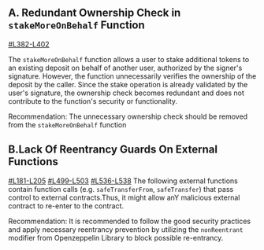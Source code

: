 ## A. Redundant Ownership Check in `stakeMoreOnBehalf` Function

[#L382-L402](https://github.com/code-423n4/2024-02-uniswap-foundation/blob/5298812a129f942555466ebaa6ea9a2af4be0ccc/src/UniStaker.sol#L382-L402)

The `stakeMoreOnBehalf` function allows a user to stake additional tokens to an existing deposit on behalf of another user, authorized by the signer's signature. However, the function unnecessarily verifies the ownership of the deposit by the caller. Since the stake operation is already validated by the user's signature, the ownership check becomes redundant and does not contribute to the function's security or functionality.

Recommendation:
The unnecessary ownership check should be removed from the `stakeMoreOnBehalf` function


## B.Lack Of Reentrancy Guards On External Functions
[#L181-L205](https://github.com/code-423n4/2024-02-uniswap-foundation/blob/5298812a129f942555466ebaa6ea9a2af4be0ccc/src/V3FactoryOwner.sol#L181-L205)
[#L499-L503](https://github.com/code-423n4/2024-02-uniswap-foundation/blob/5298812a129f942555466ebaa6ea9a2af4be0ccc/src/UniStaker.sol#L499-L503)
[#L536-L538](https://github.com/code-423n4/2024-02-uniswap-foundation/blob/5298812a129f942555466ebaa6ea9a2af4be0ccc/src/UniStaker.sol#L536-L538)
The following external functions contain function calls (e.g. `safeTransferFrom`, `safeTransfer`) that pass control to external contracts.Thus, it might allow anY malicious external contract to re-enter to the contract.

Recommendation:
It is recommended to follow the good security practices and apply necessary reentrancy prevention by utilizing the `nonReentrant` modifier from Openzeppelin Library to block possible re-entrancy.